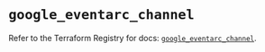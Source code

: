 # `google_eventarc_channel`

Refer to the Terraform Registry for docs: [`google_eventarc_channel`](https://registry.terraform.io/providers/hashicorp/google/6.50.0/docs/resources/eventarc_channel).
